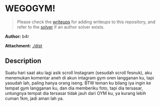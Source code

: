 # WEGOGYM!

> Please check the [writeups](./writeups/) for adding writeups to this repository, and refer to the [solver](./solver/) if an author solver exists.

**Author:** b4r

**Attachment:** [./dist](./dist)


## Description
Suatu hari saat aku lagi asik scroll Instagram (sesudah scroll fesnuk), aku menemukan komentar aneh di akun intagram gym oren langganan ku, tapi yasudah lah, paling hanya orang iseng. BTW teman ku bilang iya ingin ke tempat gym langganan ku, dan dia memberiku foto, tapi dia tersasar, untungnya tempat dia tersasar tidak jauh dari GYM ku, ya kurang lebih cuman 1km, jadi aman lah ya.
